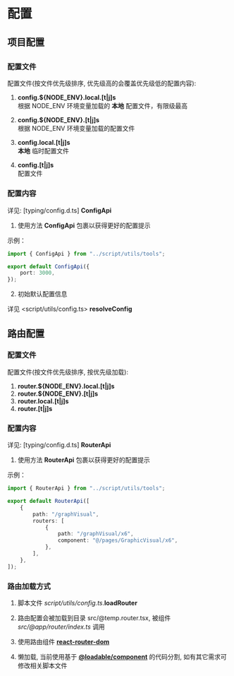 # 配置

## 项目配置<h2 id="config">

### 配置文件

配置文件(按文件优先级排序, 优先级高的会覆盖优先级低的配置内容):

1. **config.\${NODE_ENV}.local.[t|j]s**  
   根据 NODE_ENV 环境变量加载的 **本地** 配置文件，有限级最高

2. **config.\${NODE_ENV}.[t|j]s**  
   根据 NODE_ENV 环境变量加载的配置文件

3. **config.local.[t|j]s**  
   **本地** 临时配置文件

4. **config.[t|j]s**  
   配置文件

### 配置内容

详见: [typing/config.d.ts] **ConfigApi**

1. 使用方法 **ConfigApi** 包裹以获得更好的配置提示

示例：

```ts
import { ConfigApi } from "../script/utils/tools";

export default ConfigApi({
    port: 3000,
});
```

2. 初始默认配置信息

详见 <script/utils/config.ts> **resolveConfig**

## 路由配置

### 配置文件

配置文件(按文件优先级排序, 按优先级加载):

1. **router.\${NODE_ENV}.local.[t|j]s**
2. **router.\${NODE_ENV}.[t|j]s**
3. **router.local.[t|j]s**
4. **router.[t|j]s**

### 配置内容

详见: [typing/config.d.ts] **RouterApi**

1. 使用方法 **RouterApi** 包裹以获得更好的配置提示

示例：

```ts
import { RouterApi } from "../script/utils/tools";

export default RouterApi([
    {
        path: "/graphVisual",
        routers: [
            {
                path: "/graphVisual/x6",
                component: "@/pages/GraphicVisual/x6",
            },
        ],
    },
]);
```

### 路由加载方式

1. 脚本文件 _script/utils/config.ts_.**loadRouter**

2. 路由配置会被加载到目录 src/@temp.router.tsx, 被组件 _src/@app/router/index.ts_ 调用

3. 使用路由组件 [**react-router-dom**](https://reactrouter.com/web/api/Route)

4. 懒加载, 当前使用基于 [**@loadable/component**](https://loadable-components.com/docs/getting-started/) 的代码分割, 如有其它需求可修改相关脚本文件

